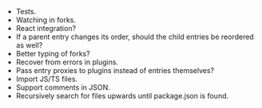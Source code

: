 - Tests.
- Watching in forks.
- React integration?
- If a parent entry changes its order, should the child entries be reordered as well?
- Better typing of forks?
- Recover from errors in plugins.
- Pass entry proxies to plugins instead of entries themselves?
- Import JS/TS files.
- Support comments in JSON.
- Recursively search for files upwards until package.json is found.
